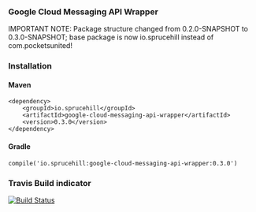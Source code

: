 ### Google Cloud Messaging API Wrapper

IMPORTANT NOTE: Package structure changed from 0.2.0-SNAPSHOT to 0.3.0-SNAPSHOT; base package is now io.sprucehill instead of com.pocketsunited!

### Installation

#### Maven

```
<dependency>
    <groupId>io.sprucehill</groupId>
    <artifactId>google-cloud-messaging-api-wrapper</artifactId>
    <version>0.3.0</version>
</dependency>
```

#### Gradle

```
compile('io.sprucehill:google-cloud-messaging-api-wrapper:0.3.0')
```

### Travis Build indicator
[![Build Status](https://travis-ci.org/SpruceHillio/google-cloud-messaging-api-wrapper.svg?branch=master)](https://travis-ci.org/SpruceHillio/google-cloud-messaging-api-wrapper)